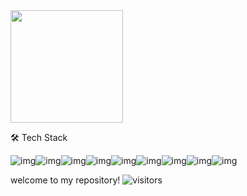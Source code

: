 

<img height="180em" src="https://github-readme-stats.vercel.app/api?username=bpathak-ons&show_icons=true&hide_border=true&&count_private=true&include_all_commits=true" />



🛠️ Tech Stack

![img](https://camo.githubusercontent.com/d63d473e728e20a286d22bb2226a7bf45a2b9ac6c72c59c0e61e9730bfe4168c/68747470733a2f2f696d672e736869656c64732e696f2f62616467652f48544d4c352d4533344632363f7374796c653d666f722d7468652d6261646765266c6f676f3d68746d6c35266c6f676f436f6c6f723d7768697465)![img](https://camo.githubusercontent.com/aca8077e4bfa77bc5469b4691a9f649a1e22ea5a3271f82bb09dbc7cff80bf4c/68747470733a2f2f696d672e736869656c64732e696f2f62616467652f5368656c6c5f5363726970742d3132313031313f7374796c653d666f722d7468652d6261646765266c6f676f3d676e752d62617368266c6f676f436f6c6f723d7768697465)![img](https://camo.githubusercontent.com/783c0ba99432e0f18a998dbbcb3fb46a3f0bb564751c08bbaf138189716c1643/68747470733a2f2f696d672e736869656c64732e696f2f62616467652f416d617a6f6e5f4157532d3233324633453f7374796c653d666f722d7468652d6261646765266c6f676f3d616d617a6f6e2d617773266c6f676f436f6c6f723d7768697465)![img](https://camo.githubusercontent.com/9d07c04bdd98c662d5df9d4e1cc1de8446ffeaebca330feb161f1fb8e1188204/68747470733a2f2f696d672e736869656c64732e696f2f62616467652f4a6176615363726970742d4637444631453f7374796c653d666f722d7468652d6261646765266c6f676f3d6a617661736372697074266c6f676f436f6c6f723d626c61636b)![img](https://camo.githubusercontent.com/e17e119d8c9bb34ac9710be65d35d52a7e04cc260476760305525204df5f34b0/68747470733a2f2f696d672e736869656c64732e696f2f62616467652f2d4a6176612d3030373339363f7374796c653d666c61742d737175617265266c6f676f3d6a617661)![img](https://camo.githubusercontent.com/b864130864173a91916143250a96a36effd3752914b3d678607842a2ca56def2/68747470733a2f2f696d672e736869656c64732e696f2f62616467652f476f2d3030414444383f7374796c653d666f722d7468652d6261646765266c6f676f3d676f266c6f676f436f6c6f723d7768697465)![img](https://camo.githubusercontent.com/199ff1ba2616a7c09d446ba9ea309e197d4f419bdbae9e8ceedea2b855d132c4/68747470733a2f2f696d672e736869656c64732e696f2f62616467652f5465727261666f726d2d3541343044443f7374796c653d666f722d7468652d6261646765266c6f676f3d7465727261666f726d266c6f676f436f6c6f723d7768697465)![img](https://camo.githubusercontent.com/9e64afc1bdbae61552ff381799ee1b43a8eb34f0e930629657c48c6290d5a34f/68747470733a2f2f696d672e736869656c64732e696f2f62616467652f2d507974686f6e2d677265793f7374796c653d666f722d7468652d6261646765266c6f676f3d507974686f6e266c6f676f436f6c6f723d666666666666)![img](https://camo.githubusercontent.com/029996dba54c016c970f621035a3b35836ba31e41807860fdb90d300384557c5/68747470733a2f2f696d672e736869656c64732e696f2f62616467652f2d436f6e636f757273652d3333393864633f7374796c653d666f722d7468652d6261646765266c6f676f3d436f6e636f75727365266c6f676f436f6c6f723d7768697465)



welcome to my repository!  ![visitors](https://visitor-badge.glitch.me/badge?page_id=page.id)





